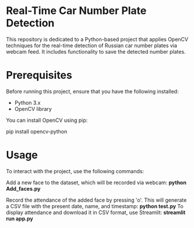 # Real-Time Car Number Plate Detection

This repository is dedicated to a Python-based project that applies OpenCV techniques for the real-time detection of Russian car number plates via webcam feed. It includes functionality to save the detected number plates.

# Prerequisites

Before running this project, ensure that you have the following installed:
- Python 3.x
- OpenCV library

You can install OpenCV using pip:

pip install opencv-python

# Usage
To interact with the project, use the following commands:

Add a new face to the dataset, which will be recorded via webcam:
**python Add_faces.py**

Record the attendance of the added face by pressing 'o'. This will generate a CSV file with the present date, name, and timestamp: **python test.py**
To display attendance and download it in CSV format, use Streamlit: **streamlit run app.py**
